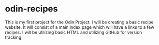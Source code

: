 # odin-recipes

This is my first project for the Odin Project. I will be creating a basic recipe website. It will consist of a main index page which will have a links to a few recipes. I will be utilizing basic HTML and utilizing GitHub for version tracking.